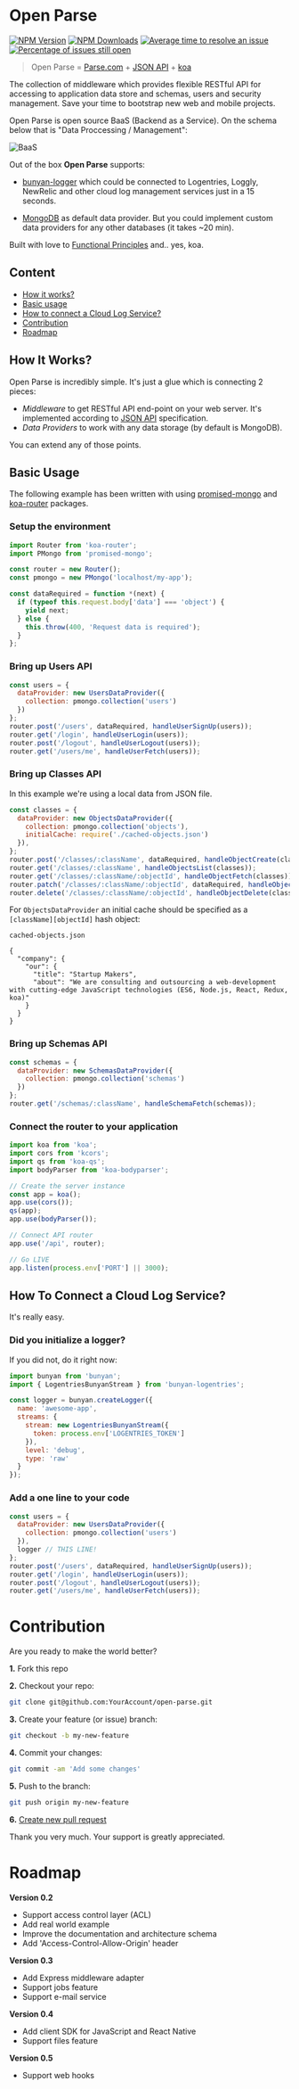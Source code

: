 # Open Parse

[![NPM Version](https://img.shields.io/npm/v/open-parse.svg)](https://npmjs.org/package/open-parse)
[![NPM Downloads](https://img.shields.io/npm/dm/open-parse.svg)](https://npmjs.org/package/open-parse)
[![Average time to resolve an issue](http://isitmaintained.com/badge/resolution/StartupMakers/open-parse.svg)](http://isitmaintained.com/project/StartupMakers/open-parse "Average time to resolve an issue")
[![Percentage of issues still open](http://isitmaintained.com/badge/open/StartupMakers/open-parse.svg)](http://isitmaintained.com/project/StartupMakers/open-parse "Percentage of issues still open")

> Open Parse = [Parse.com](https://parse.com/docs/rest/guide) + [JSON API](http://jsonapi.org/format/) + [koa](https://github.com/koajs/koa)

The collection of middleware which provides flexible RESTful API for accessing to application data store and schemas, users and security management. Save your time to bootstrap new web and mobile projects.

Open Parse is open source BaaS (Backend as a Service). On the schema below that is "Data Proccessing / Management":

![BaaS](https://backendless.com/wp-content/uploads/2014/01/baas-apis.png)

Out of the box **Open Parse** supports:

* [bunyan-logger](https://github.com/trentm/node-bunyan) which could be connected to Logentries, Loggly, NewRelic and other cloud log management services just in a 15 seconds.

* [MongoDB](https://github.com/gordonmleigh/promised-mongo) as default data provider. But you could implement custom data providers for any other databases (it takes ~20 min). 

Built with love to [Functional Principles](https://drboolean.gitbooks.io/mostly-adequate-guide/content/) and.. yes, koa.

## Content

* [How it works?](#how-it-works)
* [Basic usage](#basic-usage)
* [How to connect a Cloud Log Service?](#how-to-connect-a-cloud-log-service)
* [Contribution](#contribution)
* [Roadmap](#roadmap)


## How It Works?

Open Parse is incredibly simple. It's just a glue which is connecting 2 pieces:

* *Middleware* to get RESTful API end-point on your web server. It's implemented according to [JSON API](http://jsonapi.org/) specification.
* *Data Providers* to work with any data storage (by default is MongoDB).

You can extend any of those points.

## Basic Usage

The following example has been written with using [promised-mongo](https://github.com/gordonmleigh/promised-mongo) and [koa-router](https://github.com/alexmingoia/koa-router) packages. 

### Setup the environment
```javascript
import Router from 'koa-router';
import PMongo from 'promised-mongo';

const router = new Router();
const pmongo = new PMongo('localhost/my-app');

const dataRequired = function *(next) {
  if (typeof this.request.body['data'] === 'object') {
    yield next;
  } else {
    this.throw(400, 'Request data is required');
  }
};
```

### Bring up Users API
```javascript
const users = {
  dataProvider: new UsersDataProvider({
    collection: pmongo.collection('users')
  })
};
router.post('/users', dataRequired, handleUserSignUp(users));
router.get('/login', handleUserLogin(users));
router.post('/logout', handleUserLogout(users));
router.get('/users/me', handleUserFetch(users));
```

### Bring up Classes API

In this example we're using a local data from JSON file.

```javascript
const classes = {
  dataProvider: new ObjectsDataProvider({
    collection: pmongo.collection('objects'),
    initialCache: require('./cached-objects.json')
  }),
};
router.post('/classes/:className', dataRequired, handleObjectCreate(classes));
router.get('/classes/:className', handleObjectsList(classes));
router.get('/classes/:className/:objectId', handleObjectFetch(classes));
router.patch('/classes/:className/:objectId', dataRequired, handleObjectUpdate(classes));
router.delete('/classes/:className/:objectId', handleObjectDelete(classes));
```

For `ObjectsDataProvider` an initial cache should be specified as a `[className][objectId]` hash object:
  
`cached-objects.json`
```
{ 
  "company": {
    "our": {
      "title": "Startup Makers",
      "about": "We are consulting and outsourcing a web-development with cutting-edge JavaScript technologies (ES6, Node.js, React, Redux, koa)"
    }
  }
}
```

### Bring up Schemas API

```javascript
const schemas = {
  dataProvider: new SchemasDataProvider({
    collection: pmongo.collection('schemas')
  })
};
router.get('/schemas/:className', handleSchemaFetch(schemas));
```

### Connect the router to your application
```javascript
import koa from 'koa';
import cors from 'kcors';
import qs from 'koa-qs';
import bodyParser from 'koa-bodyparser';

// Create the server instance
const app = koa();
app.use(cors());
qs(app);
app.use(bodyParser());

// Connect API router
app.use('/api', router);

// Go LIVE
app.listen(process.env['PORT'] || 3000);
```

## How To Connect a Cloud Log Service?

It's really easy.

### Did you initialize a logger?

If you did not, do it right now:

```javascript 
import bunyan from 'bunyan';
import { LogentriesBunyanStream } from 'bunyan-logentries';

const logger = bunyan.createLogger({
  name: 'awesome-app',
  streams: {
    stream: new LogentriesBunyanStream({
      token: process.env['LOGENTRIES_TOKEN']
    }),
    level: 'debug',
    type: 'raw'
  }
});
```

### Add a one line to your code

```javascript
const users = {
  dataProvider: new UsersDataProvider({
    collection: pmongo.collection('users')
  }),
  logger // THIS LINE!
};
router.post('/users', dataRequired, handleUserSignUp(users));
router.get('/login', handleUserLogin(users));
router.post('/logout', handleUserLogout(users));
router.get('/users/me', handleUserFetch(users));
```

# Contribution

Are you ready to make the world better?

**1.** Fork this repo

**2.** Checkout your repo:

```bash
git clone git@github.com:YourAccount/open-parse.git
```

**3.** Create your feature (or issue) branch:
 
```bash
git checkout -b my-new-feature
```

**4.** Commit your changes:

```bash
git commit -am 'Add some changes'
```

**5.** Push to the branch:

```bash
git push origin my-new-feature
```

**6.** [Create new pull request](https://github.com/StartupMakers/open-parse/compare)

Thank you very much. Your support is greatly appreciated.

# Roadmap

**Version 0.2**

* Support access control layer (ACL)
* Add real world example
* Improve the documentation and architecture schema
* Add 'Access-Control-Allow-Origin' header

**Version 0.3**

* Add Express middleware adapter
* Support jobs feature
* Support e-mail service

**Version 0.4**

* Add client SDK for JavaScript and React Native
* Support files feature

**Version 0.5**

* Support web hooks
